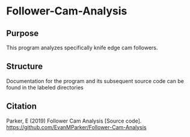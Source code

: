 # Follower-Cam-Analysis
## Purpose
This program analyzes specifically knife edge cam followers. 
## Structure
Documentation for the program and its subsequent source code can be found in the labeled directories
## Citation 
Parker, E (2019) Follower Cam Analysis [Source code]. https://github.com/EvanMParker/Follower-Cam-Analysis
